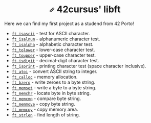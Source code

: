 <h1 dir="auto" align="center"><a id="user-content-42cursus-libft" class="anchor" aria-hidden="true" href="#42cursus-libft"><svg class="octicon octicon-link" viewBox="0 0 16 16" version="1.1" width="16" height="16" aria-hidden="true"><path fill-rule="evenodd" d="M7.775 3.275a.75.75 0 001.06 1.06l1.25-1.25a2 2 0 112.83 2.83l-2.5 2.5a2 2 0 01-2.83 0 .75.75 0 00-1.06 1.06 3.5 3.5 0 004.95 0l2.5-2.5a3.5 3.5 0 00-4.95-4.95l-1.25 1.25zm-4.69 9.64a2 2 0 010-2.83l2.5-2.5a2 2 0 012.83 0 .75.75 0 001.06-1.06 3.5 3.5 0 00-4.95 0l-2.5 2.5a3.5 3.5 0 004.95 4.95l1.25-1.25a.75.75 0 00-1.06-1.06l-1.25 1.25a2 2 0 01-2.83 0z"></path></svg></a>
	42cursus' libft
</h1>

Here we can find my first project as a studend from 42 Porto! 

<ul dir="auto">
<li><a href="https://github.com/MiguelFernandesTech/Libft/blob/b53d8fddd5652c0be879c3ee59a3df97a3a9e158/libft/ft_isascii.c"><code>ft_isascii</code></a>			- test for ASCII character.</li>
<li><a href="https://github.com/MiguelFernandesTech/Libft/blob/8a6c870ade020200bc509031d396a129efae93fd/libft/ft_isalnum.c"><code>ft_isalnum</code></a>			- alphanumeric character test.</li>
<li><a href="https://github.com/MiguelFernandesTech/Libft/blob/8a6c870ade020200bc509031d396a129efae93fd/libft/ft_isalpha.c"><code>ft_isalpha</code></a>			- alphabetic character test.</li>
<li><a href="https://github.com/MiguelFernandesTech/Libft/blob/8a6c870ade020200bc509031d396a129efae93fd/libft/ft_tolower.c"><code>ft_tolower</code></a>			- lower-case character test.</li>
<li><a href="https://github.com/MiguelFernandesTech/Libft/blob/8a6c870ade020200bc509031d396a129efae93fd/libft/ft_toupper.c"><code>ft_toupper</code></a>			- upper-case character test.</li>
<li><a href="https://github.com/MiguelFernandesTech/Libft/blob/8a6c870ade020200bc509031d396a129efae93fd/libft/ft_isdigit.c"><code>ft_isdigit</code></a>			- decimal-digit character test.</li>
<li><a href="https://github.com/MiguelFernandesTech/Libft/blob/8a6c870ade020200bc509031d396a129efae93fd/libft/ft_isprint.c"><code>ft_isprint</code></a>			- printing character test (space character inclusive).</li>
<li><a href="https://github.com/MiguelFernandesTech/Libft/blob/8a6c870ade020200bc509031d396a129efae93fd/libft/ft_atoi.c"><code>ft_atoi</code></a>			- convert ASCII string to integer.</li>
<li><a href="https://github.com/MiguelFernandesTech/Libft/blob/824ff425054fcf455b4a12113a28bdf09acf94f5/libft/ft_calloc.c"><code>ft_calloc</code></a>			- memory allocation.</li>
<li><a href="https://github.com/MiguelFernandesTech/Libft/blob/824ff425054fcf455b4a12113a28bdf09acf94f5/libft/ft_bzero.c"><code>ft_bzero</code></a>			- write zeroes to a byte string.</li>
<li><a href="https://github.com/MiguelFernandesTech/Libft/blob/824ff425054fcf455b4a12113a28bdf09acf94f5/libft/ft_memset.c"><code>ft_memset</code></a>			- write a byte to a byte string.</li>
<li><a href="https://github.com/MiguelFernandesTech/Libft/blob/824ff425054fcf455b4a12113a28bdf09acf94f5/libft/ft_memchr.c"><code>ft_memchr</code></a>			- locate byte in byte string.</li>
<li><a href="https://github.com/MiguelFernandesTech/Libft/blob/824ff425054fcf455b4a12113a28bdf09acf94f5/libft/ft_memcmp.c"><code>ft_memcmp</code></a>			- compare byte string.</li>
<li><a href="https://github.com/MiguelFernandesTech/Libft/blob/ac1ee820c259f787ed78145e26e351402a27a11a/libft/ft_memmove.c"><code>ft_memmove</code></a>			- copy byte string.</li>
<li><a href="https://github.com/MiguelFernandesTech/Libft/blob/ac1ee820c259f787ed78145e26e351402a27a11a/libft/ft_memcpy.c"><code>ft_memcpy</code></a>			- copy memory area.</li>
<li><a href="https://github.com/MiguelFernandesTech/Libft/blob/ac1ee820c259f787ed78145e26e351402a27a11a/libft/ft_strlen.c"><code>ft_strlen</code></a>			- find length of string.</li>
</ul>
